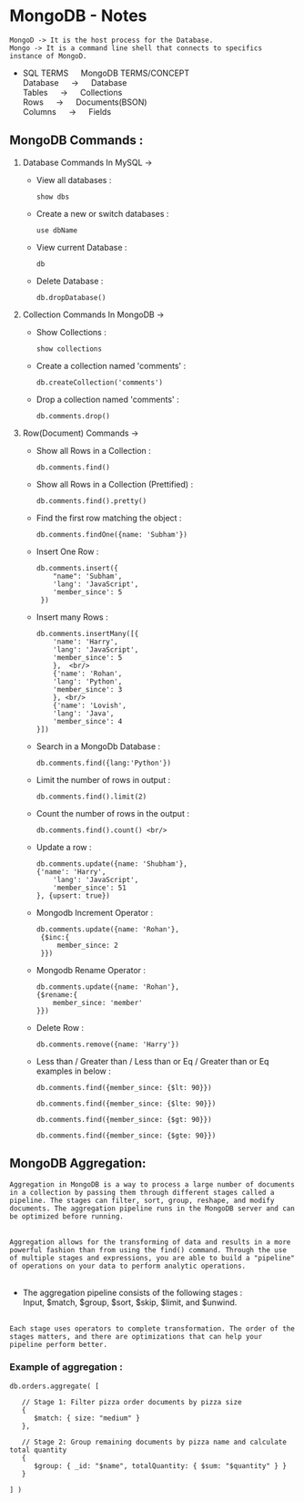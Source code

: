 # MongoDB - Notes

`` MongoD -> It is the host process for the Database. `` <br/>
`` Mongo -> It is a command line shell that connects to specifics instance of MongoD. ``

-  SQL TERMS &emsp; MongoDB TERMS/CONCEPT <br/>
Database  &emsp;       -> &emsp; Database <br/>
Tables    &emsp;       -> &emsp; Collections <br/>
Rows      &emsp;       -> &emsp; Documents(BSON) <br/>
Columns   &emsp;       -> &emsp; Fields <br/>

## MongoDB Commands : <br/> 

1. Database Commands In MySQL -> <br/>
    - View all databases :
        ```
        show dbs 
        ```

    - Create a new or switch databases :
      ```
      use dbName
      ```

    - View current Database :
      ```
      db
      ```

    - Delete Database : 
        ```
        db.dropDatabase()
        ```

2. Collection Commands In MongoDB -> <br/>
    - Show Collections : 
        ```
        show collections
        ```

    - Create a collection named 'comments' : 
        ```
        db.createCollection('comments')
        ```

    - Drop a collection named 'comments' :
        ```
        db.comments.drop()
        ```

3. Row(Document) Commands -> <br/>
    - Show all Rows in a Collection : 
        ```
        db.comments.find()
        ```

    - Show all Rows in a Collection (Prettified) : 
        ```
        db.comments.find().pretty() 
        ```

    - Find the first row matching the object : 
        ```
        db.comments.findOne({name: 'Subham'})
        ```

    - Insert One Row : <br/>
        ```
        db.comments.insert({ 
            "name": 'Subham',
            'lang': 'JavaScript',
            'member_since': 5
         })
        ```

    - Insert many Rows : <br/>
        ```
        db.comments.insertMany([{ 
            'name': 'Harry', 
            'lang': 'JavaScript', 
            'member_since': 5
            },  <br/>
            {'name': 'Rohan',
            'lang': 'Python', 
            'member_since': 3 
            }, <br/>
            {'name': 'Lovish', 
            'lang': 'Java', 
            'member_since': 4 
        }])
        ```

    - Search in a MongoDb Database : 
        ```
        db.comments.find({lang:'Python'}) 
        ```

    - Limit the number of rows in output : 
        ```
        db.comments.find().limit(2)
        ```

    - Count the number of rows in the output :
      ```
      db.comments.find().count() <br/>
      ```

    - Update a row :
        ```
        db.comments.update({name: 'Shubham'},
        {'name': 'Harry', 
            'lang': 'JavaScript', 
            'member_since': 51 
        }, {upsert: true}) 
        ```

    - Mongodb Increment Operator : <br/>
       ```
       db.comments.update({name: 'Rohan'},
        {$inc:{ 
            member_since: 2 
        }})
       ```

    - Mongodb Rename Operator : <br/>
        ```
        db.comments.update({name: 'Rohan'},
        {$rename:{ 
            member_since: 'member' 
        }})
        ```

    - Delete Row : <br/>
       ```
       db.comments.remove({name: 'Harry'})
       ```

    - Less than / Greater than / Less than or Eq / Greater than or Eq examples in below :
        ```
        db.comments.find({member_since: {$lt: 90}})
        ```
        ```
        db.comments.find({member_since: {$lte: 90}})
        ```
        ```
        db.comments.find({member_since: {$gt: 90}})
        ```
        ```
        db.comments.find({member_since: {$gte: 90}})
        ```


## MongoDB Aggregation:
  `Aggregation in MongoDB is a way to process a large number of documents in a collection by passing them through different stages called a pipeline. The stages can filter, sort, group, reshape, and modify documents. The aggregation pipeline runs in the MongoDB server and can be optimized before running.` <br/> <br/>

  `Aggregation allows for the transforming of data and results in a more powerful fashion than from using the find() command. Through the use of multiple stages and expressions, you are able to build a "pipeline" of operations on your data to perform analytic operations.` <br/><br/>

  - The aggregation pipeline consists of the following stages : <br/>
      Input, $match, $group, $sort, $skip, $limit, and $unwind. <br/><br/>

`Each stage uses operators to complete transformation. The order of the stages matters, and there are optimizations that can help your pipeline perform better.`


### Example of aggregation : <br/>
```
db.orders.aggregate( [

   // Stage 1: Filter pizza order documents by pizza size
   {
      $match: { size: "medium" }
   },

   // Stage 2: Group remaining documents by pizza name and calculate total quantity
   {
      $group: { _id: "$name", totalQuantity: { $sum: "$quantity" } }
   }

] )
```
